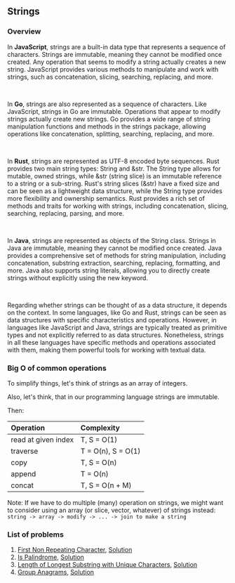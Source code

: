 ## Strings

### Overview

In **JavaScript**, strings are a built-in data type that represents a sequence of characters.
Strings are immutable, meaning they cannot be modified once created. Any operation that seems to modify a string actually creates a new string.
JavaScript provides various methods to manipulate and work with strings, such as concatenation, slicing, searching, replacing, and more.

<br>

In **Go**, strings are also represented as a sequence of characters.
Like JavaScript, strings in Go are immutable. Operations that appear to modify strings actually create new strings.
Go provides a wide range of string manipulation functions and methods in the strings package, allowing operations like concatenation, splitting, searching, replacing, and more.

<br>

In **Rust**, strings are represented as UTF-8 encoded byte sequences.
Rust provides two main string types: String and &str. The String type allows for mutable, owned strings, while &str (string slice) is an immutable reference to a string or a sub-string.
Rust's string slices (&str) have a fixed size and can be seen as a lightweight data structure, while the String type provides more flexibility and ownership semantics.
Rust provides a rich set of methods and traits for working with strings, including concatenation, slicing, searching, replacing, parsing, and more.

<br>

In **Java**, strings are represented as objects of the String class.
Strings in Java are immutable, meaning they cannot be modified once created.
Java provides a comprehensive set of methods for string manipulation, including concatenation, substring extraction, searching, replacing, formatting, and more.
Java also supports string literals, allowing you to directly create strings without explicitly using the new keyword.

<br>

Regarding whether strings can be thought of as a data structure, it depends on the context. In some languages, like Go and Rust, strings can be seen as data structures with specific characteristics and operations. However, in languages like JavaScript and Java, strings are typically treated as primitive types and not explicitly referred to as data structures. Nonetheless, strings in all these languages have specific methods and operations associated with them, making them powerful tools for working with textual data.

### Big O of common operations

To simplify things, let's think of strings as an array of integers.

Also, let's think, that in our programming language strings are immutable.

Then:

| Operation           | Complexity         |
| :------------------ | :----------------- |
| read at given index | T, S = O(1)        |
| traverse            | T = O(n), S = O(1) |
| copy                | T, S = O(n)        |
| append              | T = O(n)           |
| concat              | T, S = O(n + M)    |

Note: If we have to do multiple (many) operation on strings, we might want to consider using an array (or slice, vector, whatever) of strings instead: `string -> array -> modify -> ... -> join to make a string`

### List of problems

1. [First Non Repeating Character](01-first-not-repeating-char/question.md), [Solution](01-first-not-repeating-char/first-non-repeating.ts)
2. [Is Palindrome](02-is-palindrome/question.md), [Solution](02-is-palindrome/is-palindrome.ts)
3. [Length of Longest Substring with Unique Characters](03-longest-substring-with-unique-chars/question.md), [Solution](03-longest-substring-with-unique-chars/longest-substring-with-unique.ts)
4. [Group Anagrams](04-group-anagrams/questiom.md), [Solution](04-group-anagrams/group-anagrams.ts)
